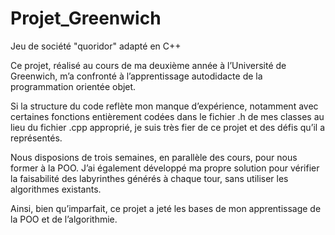 # Projet_Greenwich
Jeu de société "quoridor" adapté en C++


Ce projet, réalisé au cours de ma deuxième année à l’Université de Greenwich, m’a confronté à l’apprentissage autodidacte de la programmation orientée objet.

Si la structure du code reflète mon manque d’expérience, notamment avec certaines fonctions entièrement codées dans le fichier .h de mes classes au lieu du fichier .cpp approprié, je suis très fier de ce projet et des défis qu’il a représentés.

Nous disposions de trois semaines, en parallèle des cours, pour nous former à la POO. J’ai également développé ma propre solution pour vérifier la faisabilité des labyrinthes générés à chaque tour, sans utiliser les algorithmes existants.

Ainsi, bien qu’imparfait, ce projet a jeté les bases de mon apprentissage de la POO et de l’algorithmie.
